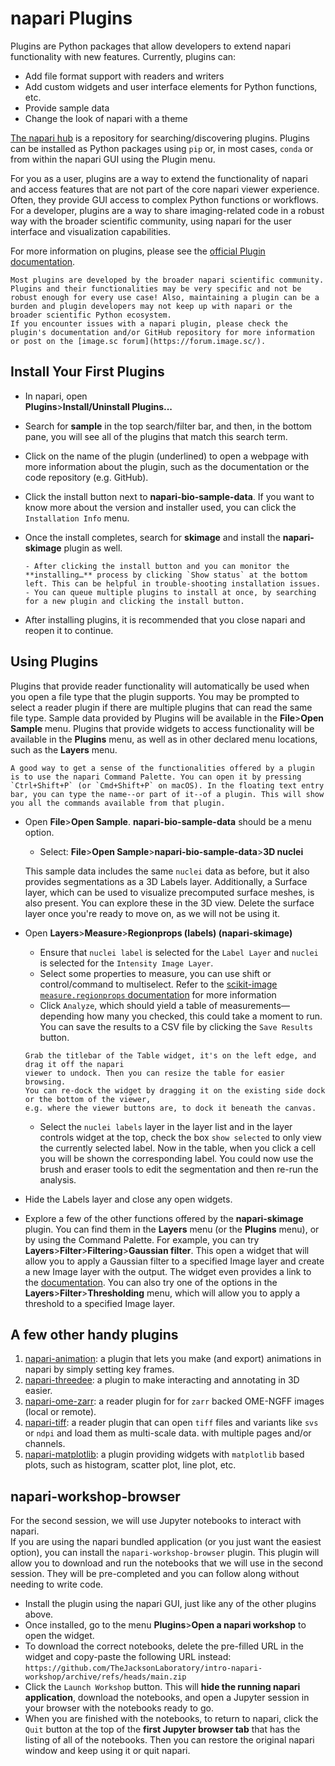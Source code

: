 # napari Plugins

Plugins are Python packages that allow developers to extend napari functionality with new features.
Currently, plugins can:
* Add file format support with readers and writers
* Add custom widgets and user interface elements for Python functions, etc.
* Provide sample data
* Change the look of napari with a theme

[The napari hub](https://www.napari-hub.org) is a repository for searching/discovering plugins.
Plugins can be installed as Python packages using `pip` or, in most cases, `conda` or from within the
napari GUI using the Plugin menu.

For you as a user, plugins are a way to extend the functionality of napari and access features that are not part of the core napari viewer experience. Often, they provide GUI access to complex Python functions or workflows. For a developer, plugins are a way to share imaging-related code in a robust way with the broader scientific community, using napari for the user interface and visualization capabilities.

For more information on plugins, please see the [official Plugin documentation](https://napari.org/stable/plugins/index.html).

```{important}
Most plugins are developed by the broader napari scientific community. Plugins and their functionalities may be very specific and not be robust enough for every use case! Also, maintaining a plugin can be a burden and plugin developers may not keep up with napari or the broader scientific Python ecosystem.  
If you encounter issues with a napari plugin, please check the plugin's documentation and/or GitHub repository for more information or post on the [image.sc forum](https://forum.image.sc/).
```

## Install Your First Plugins  

* In napari, open  
**Plugins**>**Install/Uninstall Plugins...**   
* Search for **sample** in the top search/filter bar, and then, in the bottom pane, you will see all of the plugins that match this search term. 
* Click on the name of the plugin (underlined) to open a webpage with more information about the plugin, such as the documentation or the code repository (e.g. GitHub).
* Click the install button next to **napari-bio-sample-data**. If you want to know more about the version and installer used, you can click the `Installation Info` menu. 
* Once the install completes, search for **skimage** and install the **napari-skimage** plugin as well.  

    ```{tip}
    - After clicking the install button and you can monitor the **installing…** process by clicking `Show status` at the bottom left. This can be helpful in trouble-shooting installation issues.
    - You can queue multiple plugins to install at once, by searching for a new plugin and clicking the install button.
    ``` 
* After installing plugins, it is recommended that you close napari and reopen it to continue.

## Using Plugins

Plugins that provide reader functionality will automatically be used when you open a file type that the plugin supports. You may be prompted to select a reader plugin if there are multiple plugins that can read the same file type. Sample data provided by Plugins will be available in the **File**>**Open Sample** menu. Plugins that provide widgets to access functionality will be available in the **Plugins** menu, as well as in other declared menu locations, such as the **Layers** menu.

```{tip}
A good way to get a sense of the functionalities offered by a plugin is to use the napari Command Palette. You can open it by pressing `Ctrl+Shift+P` (or `Cmd+Shift+P` on macOS). In the floating text entry bar, you can type the name--or part of it--of a plugin. This will show you all the commands available from that plugin.
```

* Open **File**>**Open Sample**. **napari-bio-sample-data** should be a menu option.  
    * Select: **File**>**Open Sample**>**napari-bio-sample-data**>**3D nuclei**  

    This sample data includes the same `nuclei` data as before, but it also provides segmentations as a 3D Labels layer. Additionally, a Surface layer, which can be used to visualize precomputed surface meshes, is also present. You can explore these in the 3D view. Delete the surface layer once you're ready to move on, as we will not be using it.

* Open **Layers**>**Measure**>**Regionprops (labels) (napari-skimage)**
    * Ensure that `nuclei label` is selected for the `Label Layer` and `nuclei` is selected
    for the `Intensity Image Layer`.
    * Select some properties to measure, you can use shift or control/command to multiselect. Refer to the [scikit-image `measure.regionprops` documentation](https://scikit-image.org/docs/stable/api/skimage.measure.html#skimage.measure.regionprops) for more information
    * Click `Analyze`, which should yield a table of measurements—depending how many you checked, this could take a moment to run. You can save the results to a CSV file by clicking the `Save Results` button.

    ```{tip}
    Grab the titlebar of the Table widget, it's on the left edge, and drag it off the napari
    viewer to undock. Then you can resize the table for easier browsing.
    You can re-dock the widget by dragging it on the existing side dock or the bottom of the viewer,
    e.g. where the viewer buttons are, to dock it beneath the canvas.
    ```

    * Select the `nuclei labels` layer in the layer list and in the layer controls widget at the top, check the box `show selected` to only view the currently selected label. Now in the table, when you click a cell you will be shown the corresponding label. You could now use the brush and eraser tools to edit the segmentation and then re-run the analysis.

* Hide the Labels layer and close any open widgets.
* Explore a few of the other functions offered by the **napari-skimage** plugin. You can find them in the **Layers** menu (or the **Plugins** menu), or by using the Command Palette. For example, you can try **Layers**>**Filter**>**Filtering**>**Gaussian filter**. This open a widget that will allow you to apply a Gaussian filter to a specified Image layer and create a new Image layer with the output. The widget even provides a link to the [documentation](https://scikit-image.org/docs/stable/api/skimage.filters.html#skimage.filters.gaussian). You can also try one of the options in the **Layers**>**Filter**>**Thresholding** menu, which will allow you to apply a threshold to a specified Image layer.

## A few other handy plugins

1. [napari-animation](https://napari.org/napari-animation/): a plugin that lets you make
   (and export) animations in napari by simply setting key frames.
1. [napari-threedee](https://napari-threedee.github.io): a plugin to make interacting and annotating in 3D easier.
1. [napari-ome-zarr](https://www.napari-hub.org/plugins/napari-ome-zarr): a reader plugin for for `zarr` backed
   OME-NGFF images (local or remote).
1. [napari-tiff](https://www.napari-hub.org/plugins/napari-tiff): a reader plugin that can open `tiff` files and variants like `svs` or `ndpi` and load them as multi-scale data.
   with multiple pages and/or channels.
1. [napari-matplotlib](https://napari-matplotlib.github.io): a plugin providing widgets with `matplotlib` based
   plots, such as histogram, scatter plot, line plot, etc. 
   
## napari-workshop-browser

For the second session, we will use Jupyter notebooks to interact with napari.  
If you are using the napari bundled application (or you just want the easiest option), you can install the `napari-workshop-browser` plugin. This plugin will allow you to download and run the notebooks that we will use in the second session. They will be pre-completed and you can follow along without needing to write code.  
* Install the plugin using the napari GUI, just like any of the other plugins above.
* Once installed, go to the menu **Plugins**>**Open a napari workshop** to open the widget. 
* To download the correct notebooks, delete the pre-filled URL in the widget and copy-paste the following URL instead:
`https://github.com/TheJacksonLaboratory/intro-napari-workshop/archive/refs/heads/main.zip`
* Click the `Launch Workshop` button. This will **hide the running napari application**, download the notebooks, and open a Jupyter session in your browser with the notebooks ready to go.
* When you are finished with the notebooks, to return to napari, click the `Quit` button at the top of the **first Jupyter browser tab** that has the listing of all of the notebooks. Then you can restore the original napari window and keep using it or quit napari.
